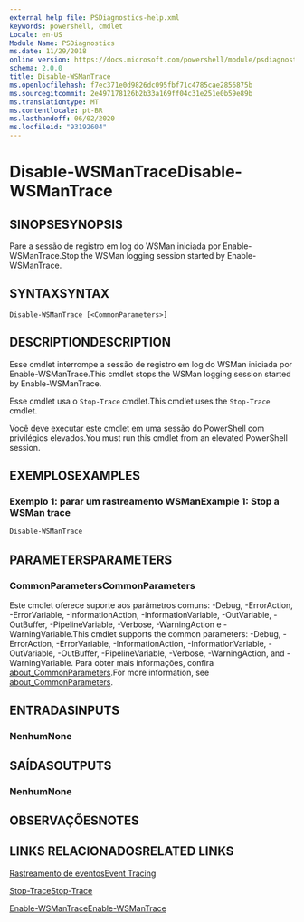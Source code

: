 ```yaml
---
external help file: PSDiagnostics-help.xml
keywords: powershell, cmdlet
Locale: en-US
Module Name: PSDiagnostics
ms.date: 11/29/2018
online version: https://docs.microsoft.com/powershell/module/psdiagnostics/disable-wsmantrace?view=powershell-6&WT.mc_id=ps-gethelp
schema: 2.0.0
title: Disable-WSManTrace
ms.openlocfilehash: f7ec371e0d9826dc095fbf71c4785cae2856875b
ms.sourcegitcommit: 2e497178126b2b33a169ff04c31e251e0b59e89b
ms.translationtype: MT
ms.contentlocale: pt-BR
ms.lasthandoff: 06/02/2020
ms.locfileid: "93192604"
---
```

# <span data-ttu-id="fbf79-103">Disable-WSManTrace</span><span class="sxs-lookup"><span data-stu-id="fbf79-103">Disable-WSManTrace</span></span>

## <span data-ttu-id="fbf79-104">SINOPSE</span><span class="sxs-lookup"><span data-stu-id="fbf79-104">SYNOPSIS</span></span>
<span data-ttu-id="fbf79-105">Pare a sessão de registro em log do WSMan iniciada por Enable-WSManTrace.</span><span class="sxs-lookup"><span data-stu-id="fbf79-105">Stop the WSMan logging session started by Enable-WSManTrace.</span></span>

## <span data-ttu-id="fbf79-106">SYNTAX</span><span class="sxs-lookup"><span data-stu-id="fbf79-106">SYNTAX</span></span>

```
Disable-WSManTrace [<CommonParameters>]
```

## <span data-ttu-id="fbf79-107">DESCRIPTION</span><span class="sxs-lookup"><span data-stu-id="fbf79-107">DESCRIPTION</span></span>
<span data-ttu-id="fbf79-108">Esse cmdlet interrompe a sessão de registro em log do WSMan iniciada por Enable-WSManTrace.</span><span class="sxs-lookup"><span data-stu-id="fbf79-108">This cmdlet stops the WSMan logging session started by Enable-WSManTrace.</span></span>

<span data-ttu-id="fbf79-109">Esse cmdlet usa o `Stop-Trace` cmdlet.</span><span class="sxs-lookup"><span data-stu-id="fbf79-109">This cmdlet uses the `Stop-Trace` cmdlet.</span></span>

<span data-ttu-id="fbf79-110">Você deve executar este cmdlet em uma sessão do PowerShell com privilégios elevados.</span><span class="sxs-lookup"><span data-stu-id="fbf79-110">You must run this cmdlet from an elevated PowerShell session.</span></span>

## <span data-ttu-id="fbf79-111">EXEMPLOS</span><span class="sxs-lookup"><span data-stu-id="fbf79-111">EXAMPLES</span></span>

### <span data-ttu-id="fbf79-112">Exemplo 1: parar um rastreamento WSMan</span><span class="sxs-lookup"><span data-stu-id="fbf79-112">Example 1: Stop a WSMan trace</span></span>

```powershell
Disable-WSManTrace
```

## <span data-ttu-id="fbf79-113">PARAMETERS</span><span class="sxs-lookup"><span data-stu-id="fbf79-113">PARAMETERS</span></span>

### <span data-ttu-id="fbf79-114">CommonParameters</span><span class="sxs-lookup"><span data-stu-id="fbf79-114">CommonParameters</span></span>

<span data-ttu-id="fbf79-115">Este cmdlet oferece suporte aos parâmetros comuns: -Debug, -ErrorAction, -ErrorVariable, -InformationAction, -InformationVariable, -OutVariable, -OutBuffer, -PipelineVariable, -Verbose, -WarningAction e -WarningVariable.</span><span class="sxs-lookup"><span data-stu-id="fbf79-115">This cmdlet supports the common parameters: -Debug, -ErrorAction, -ErrorVariable, -InformationAction, -InformationVariable, -OutVariable, -OutBuffer, -PipelineVariable, -Verbose, -WarningAction, and -WarningVariable.</span></span> <span data-ttu-id="fbf79-116">Para obter mais informações, confira [about_CommonParameters](https://go.microsoft.com/fwlink/?LinkID=113216).</span><span class="sxs-lookup"><span data-stu-id="fbf79-116">For more information, see [about_CommonParameters](https://go.microsoft.com/fwlink/?LinkID=113216).</span></span>

## <span data-ttu-id="fbf79-117">ENTRADAS</span><span class="sxs-lookup"><span data-stu-id="fbf79-117">INPUTS</span></span>

### <span data-ttu-id="fbf79-118">Nenhum</span><span class="sxs-lookup"><span data-stu-id="fbf79-118">None</span></span>

## <span data-ttu-id="fbf79-119">SAÍDAS</span><span class="sxs-lookup"><span data-stu-id="fbf79-119">OUTPUTS</span></span>

### <span data-ttu-id="fbf79-120">Nenhum</span><span class="sxs-lookup"><span data-stu-id="fbf79-120">None</span></span>

## <span data-ttu-id="fbf79-121">OBSERVAÇÕES</span><span class="sxs-lookup"><span data-stu-id="fbf79-121">NOTES</span></span>

## <span data-ttu-id="fbf79-122">LINKS RELACIONADOS</span><span class="sxs-lookup"><span data-stu-id="fbf79-122">RELATED LINKS</span></span>

[<span data-ttu-id="fbf79-123">Rastreamento de eventos</span><span class="sxs-lookup"><span data-stu-id="fbf79-123">Event Tracing</span></span>](/windows/desktop/ETW/event-tracing-portal)

[<span data-ttu-id="fbf79-124">Stop-Trace</span><span class="sxs-lookup"><span data-stu-id="fbf79-124">Stop-Trace</span></span>](stop-trace.md)

[<span data-ttu-id="fbf79-125">Enable-WSManTrace</span><span class="sxs-lookup"><span data-stu-id="fbf79-125">Enable-WSManTrace</span></span>](Enable-WSManTrace.md)

